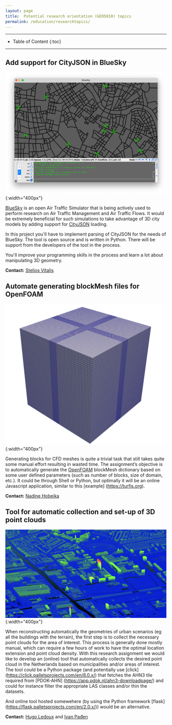 ```yaml
---
layout: page
title:  Potential research orientation (GEO5010) topics
permalink: /education/researchtopics/
---
```


- - -

* Table of Content
{:toc}

- - -

## Add support for CityJSON in BlueSky

![](img/bluesky_uam.png){:width="400px"}

[BlueSky](https://github.com/TUDelft-CNS-ATM/bluesky) is an open Air Traffic Simulator that is being actively used to perform research on Air Traffic Management and Air Traffic Flows. It would be extremely beneficial for such simulations to take advantage of 3D city models by adding support for [CityJSON](https://www.cityjson.org/) loading.

In this project you'll have to implement parsing of CityJSON for the needs of BlueSky. The tool is open source and is written in Python. There will be support from the developers of the tool in the process.

You'll improve your programming skills in the process and learn a lot about manipulating 3D geometry.

**Contact:** [Stelios Vitalis](https://3d.bk.tudelft.nl/svitalis)

## Automate generating blockMesh files for OpenFOAM

![](img/block_basic.png){:width="400px"}

Generating blocks for CFD meshes is quite a trivial task that still takes quite some manual effort resulting in wasted time. The assignment’s objective is to automatically generate the [OpenFOAM](https://openfoam.org/) blockMesh dictionary based on some user defined parameters (such as number of blocks, size of domain, etc.). It could be through Shell or Python, but optimally it will be an online Javascript application, similar to this [example] (https://turfjs.org).

**Contact:** [Nadine Hobeika](https://3d.bk.tudelft.nl/nhobeika)

## Tool for automatic collection and set-up of 3D point clouds

![](img/3d_pointclouds.png){:width="400px"}

When reconstructing automatically the geometries of urban scenarios (eg all the buildings with the terrain), the first step is to collect the necessary point clouds for the area of interest. 
This process is generally done mostly manual, which can require a few hours of work to have the optimal location extension and point cloud density. 
With this research assignment we would like to develop an (online) tool that automatically collects the desired point cloud in the Netherlands based on municipalities and/or areas of interest. 
The tool could be a Python package (and potentially use [click] (https://click.palletsprojects.com/en/8.0.x/) that fetches the AHN3 tile required from [PDOK-AHN] (https://app.pdok.nl/ahn3-downloadpage/) and could for instance filter the appropriate LAS classes and/or thin the datasets.

And online tool hosted somewehere (by using the Python framework [flask] (https://flask.palletsprojects.com/en/2.0.x/)) would be an alternative.

**Contact:** [Hugo Ledoux](https://3d.bk.tudelft.nl/hledoux/) and [Ivan Pađen](https://3d.bk.tudelft.nl/ipaden)
